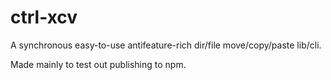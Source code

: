 # ctrl-xcv
A synchronous easy-to-use antifeature-rich dir/file move/copy/paste lib/cli.

Made mainly to test out publishing to npm.
